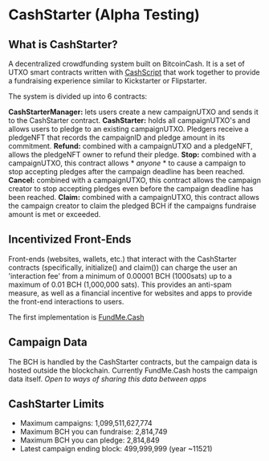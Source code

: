 # CashStarter (Alpha Testing)

## What is CashStarter?
A decentralized crowdfunding system built on BitcoinCash. It is a set of UTXO smart contracts written with [CashScript](https://cashscript.org/) that work together to provide a fundraising experience similar to Kickstarter or Flipstarter. 

The system is divided up into 6 contracts:

**CashStarterManager:** lets users create a new campaignUTXO and sends it to the CashStarter contract.
**CashStarter:** holds all campaignUTXO's and allows users to pledge to an existing campaignUTXO. Pledgers receive a pledgeNFT that records the campaignID and pledge amount in its commitment.
**Refund:** combined with a campaignUTXO and a pledgeNFT, allows the pledgeNFT owner to refund their pledge.
**Stop:** combined with a campaignUTXO, this contract allows * *anyone* * to cause a campaign to stop accepting pledges after the campaign deadline has been reached.
**Cancel:** combined with a campaignUTXO, this contract allows the campaign creator to stop accepting pledges even before the campaign deadline has been reached.
**Claim:** combined with a campaignUTXO, this contract allows the campaign creator to claim the pledged BCH if the campaigns fundraise amount is met or exceeded.

## Incentivized Front-Ends
Front-ends (websites, wallets, etc.) that interact with the CashStarter contracts (specifically, initialize() and claim()) can charge the user an 'interaction fee' from a minimum of 0.00001 BCH (1000sats) up to a maximum of 0.01 BCH (1,000,000 sats). This provides an anti-spam measure, as well as a financial incentive for websites and apps to provide the front-end interactions to users.

The first implementation is [FundMe.Cash](https://fundme.cash)

## Campaign Data
The BCH is handled by the CashStarter contracts, but the campaign data is hosted outside the blockchain. Currently FundMe.Cash hosts the campaign data itself.
*Open to ways of sharing this data between apps* 

## CashStarter Limits
* Maximum campaigns: 1,099,511,627,774 
* Maximum BCH you can fundraise: 2,814,749
* Maximum BCH you can pledge: 2,814,849
* Latest campaign ending block: 499,999,999 (year ~11521)
